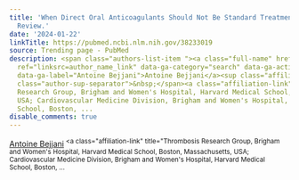```yaml
---
title: 'When Direct Oral Anticoagulants Should Not Be Standard Treatment: JACC State-of-the-Art
  Review.'
date: '2024-01-22'
linkTitle: https://pubmed.ncbi.nlm.nih.gov/38233019
source: Trending page - PubMed
description: <span class="authors-list-item "><a class="full-name" href="https://pubmed.ncbi.nlm.nih.gov/?term=Bejjani+A&amp;cauthor_id=38233019"
  ref="linksrc=author_name_link" data-ga-category="search" data-ga-action="author_link"
  data-ga-label="Antoine Bejjani">Antoine Bejjani</a><sup class="affiliation-links"><span
  class="author-sup-separator">&nbsp;</span><a class="affiliation-link" title="Thrombosis
  Research Group, Brigham and Women's Hospital, Harvard Medical School, Boston, Massachusetts,
  USA; Cardiovascular Medicine Division, Brigham and Women's Hospital, Harvard Medical
  School, Boston, ...
disable_comments: true
---
```

<span class="authors-list-item "><a class="full-name" href="https://pubmed.ncbi.nlm.nih.gov/?term=Bejjani+A&amp;cauthor_id=38233019" ref="linksrc=author_name_link" data-ga-category="search" data-ga-action="author_link" data-ga-label="Antoine Bejjani">Antoine Bejjani</a><sup class="affiliation-links"><span class="author-sup-separator">&nbsp;</span><a class="affiliation-link" title="Thrombosis Research Group, Brigham and Women's Hospital, Harvard Medical School, Boston, Massachusetts, USA; Cardiovascular Medicine Division, Brigham and Women's Hospital, Harvard Medical School, Boston, ...